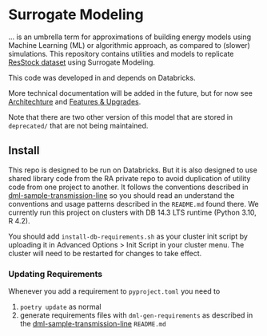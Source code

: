 # Surrogate Modeling

... is an umbrella term for approximations of building energy models
using Machine Learning (ML) or algorithmic approach, as compared to
(slower) simulations. This repository contains utilities and models
to replicate [ResStock dataset](https://resstock.nrel.gov/)
using Surrogate Modeling.


This code was developed in and depends on Databricks.

More technical documentation will be added in the future, but for now see [Architechture](docs/architecture.md) and [Features & Upgrades](docs/features_upgrades.md).

Note that there are two other version of this model that are stored in `deprecated/` that are not being maintained. 

## Install

This repo is designed to be run on Databricks. But it is also designed to use
shared library code from the RA private repo to avoid duplication of utility
code from one project to another. It follows the conventions described in
[dml-sample-transmission-line](https://github.com/rewiringamerica/dml-sample-transmission-line)
so you should read an understand the conventions and usage patterns described in
the `README.md` found there. We currently run this project on clusters with DB
14.3 LTS runtime (Python 3.10, R 4.2).

You should add `install-db-requirements.sh` as your cluster init script by uploading it in Advanced Options > Init Script in your cluster menu. The cluster will need to be restarted for changes to take effect. 

### Updating Requirements

Whenever you add a requirement to `pyproject.toml` you need to

1. `poetry update` as normal
2. generate requirements files with `dml-gen-requirements` as described in the
   [dml-sample-transmission-line](https://github.com/rewiringamerica/dml-sample-transmission-line)
   `README.md`
